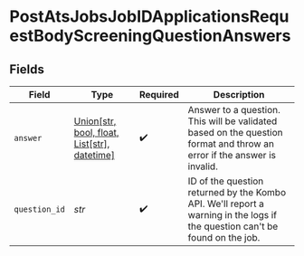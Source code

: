# PostAtsJobsJobIDApplicationsRequestBodyScreeningQuestionAnswers


## Fields

| Field                                                                                                                                            | Type                                                                                                                                             | Required                                                                                                                                         | Description                                                                                                                                      |
| ------------------------------------------------------------------------------------------------------------------------------------------------ | ------------------------------------------------------------------------------------------------------------------------------------------------ | ------------------------------------------------------------------------------------------------------------------------------------------------ | ------------------------------------------------------------------------------------------------------------------------------------------------ |
| `answer`                                                                                                                                         | [Union[str, bool, float, List[str], datetime]](../../models/operations/postatsjobsjobidapplicationsrequestbodyscreeningquestionanswersanswer.md) | :heavy_check_mark:                                                                                                                               | Answer to a question. This will be validated based on the question format and throw an error if the answer is invalid.                           |
| `question_id`                                                                                                                                    | *str*                                                                                                                                            | :heavy_check_mark:                                                                                                                               | ID of the question returned by the Kombo API. We'll report a warning in the logs if the question can't be found on the job.                      |